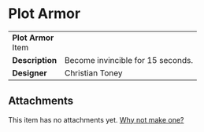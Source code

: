 # Plot Armor
<table>
  <tbody>
    <tr>
      <td colspan="2">
        <b>Plot Armor</b>
        <section>Item</section>
      </td>
    </tr>
    <tr>
      <td>
        <b>Description</b>
      </td>
      <td>Become invincible for 15 seconds.</td>
    </tr>
    <tr>
      <td>
        <b>Designer</b>
      </td>
      <td>Christian Toney</td>
    </tr>
  </tbody>
<table>

## Attachments
This item has no attachments yet. [Why not make one?](https://github.com/DemoDemons/design/issues/new)